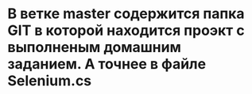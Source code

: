 # В ветке master содержится папка GIT в которой находится проэкт с выполненым домашним заданием. А точнее в файле Selenium.cs
